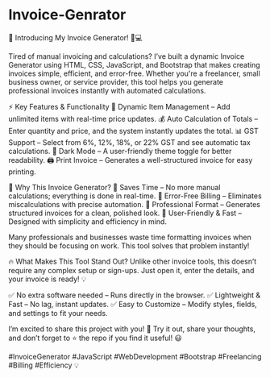 # Invoice-Genrator

🧾 Introducing My Invoice Generator! 🎉💻

Tired of manual invoicing and calculations? I’ve built a dynamic Invoice Generator using HTML, CSS, JavaScript, and Bootstrap that makes creating invoices simple, efficient, and error-free. Whether you're a freelancer, small business owner, or service provider, this tool helps you generate professional invoices instantly with automated calculations.

⚡ Key Features & Functionality
📝 Dynamic Item Management – Add unlimited items with real-time price updates.
💰 Auto Calculation of Totals – Enter quantity and price, and the system instantly updates the total.
📊 GST Support – Select from 6%, 12%, 18%, or 22% GST and see automatic tax calculations.
🌙 Dark Mode – A user-friendly theme toggle for better readability.
🖨️ Print Invoice – Generates a well-structured invoice for easy printing.

🚀 Why This Invoice Generator?
🔹 Saves Time – No more manual calculations; everything is done in real-time.
🔹 Error-Free Billing – Eliminates miscalculations with precise automation.
🔹 Professional Format – Generates structured invoices for a clean, polished look.
🔹 User-Friendly & Fast – Designed with simplicity and efficiency in mind.

Many professionals and businesses waste time formatting invoices when they should be focusing on work. This tool solves that problem instantly!

🔥 What Makes This Tool Stand Out?
Unlike other invoice tools, this doesn’t require any complex setup or sign-ups. Just open it, enter the details, and your invoice is ready! 💡

✅ No extra software needed – Runs directly in the browser.
✅ Lightweight & Fast – No lag, instant updates.
✅ Easy to Customize – Modify styles, fields, and settings to fit your needs.

I’m excited to share this project with you! 🚀 Try it out, share your thoughts, and don’t forget to ⭐ the repo if you find it useful! 😃

#InvoiceGenerator #JavaScript #WebDevelopment #Bootstrap #Freelancing #Billing #Efficiency 💡
